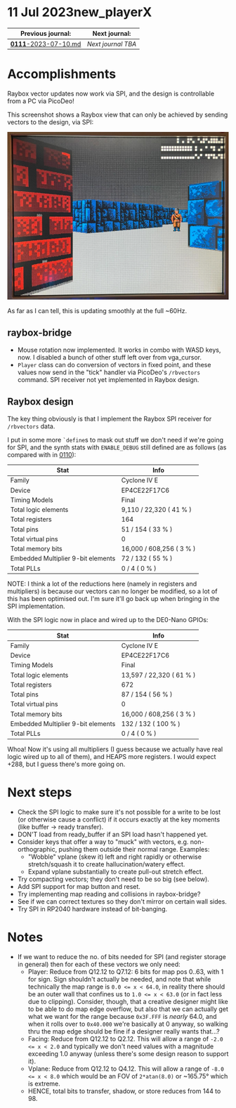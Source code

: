 # 11 Jul 2023new_playerX

| Previous journal: | Next journal: |
|-|-|
| [**0111**-2023-07-10.md](./0111-2023-07-10.md) | *Next journal TBA* |

# Accomplishments

Raybox vector updates now work via SPI, and the design is controllable from a PC via PicoDeo!

This screenshot shows a Raybox view that can only be achieved by sending vectors to the design, via SPI:

![Raybox accepting vector updates via SPI](./i/0112-raybox-spi.jpg)

As far as I can tell, this is updating smoothly at the full ~60Hz.

## raybox-bridge

*   Mouse rotation now implemented. It works in combo with WASD keys, now.
    I disabled a bunch of other stuff left over from vga_cursor.
*   `Player` class can do conversion of vectors in fixed point, and these values now
    send in the "tick" handler via PicoDeo's `/rbvectors` command.
    SPI receiver not yet implemented in Raybox design.

## Raybox design

The key thing obviously is that I implement the Raybox SPI receiver for `/rbvectors` data.

I put in some more `` `define ``s to mask out stuff we don't need if we're going for SPI,
and the synth stats with `ENABLE_DEBUG` still defined are as follows (as compared with
in [0110](./0110-2023-07-07.md)):

| Stat                                | Info                     |
|-------------------------------------|--------------------------|
| Family                              | Cyclone IV E             |
| Device                              | EP4CE22F17C6             |
| Timing Models                       | Final                    |
| Total logic elements                | 9,110 / 22,320 ( 41 % )  |
| Total registers                     | 164                      |
| Total pins                          | 51 / 154 ( 33 % )        |
| Total virtual pins                  | 0                        |
| Total memory bits                   | 16,000 / 608,256 ( 3 % ) |
| Embedded Multiplier 9-bit elements  | 72 / 132 ( 55 % )        |
| Total PLLs                          | 0 / 4 ( 0 % )            |

NOTE: I think a lot of the reductions here (namely in registers and multipliers) is because our vectors can no longer
be modified, so a lot of this has been optimised out. I'm sure it'll go back up when bringing in the SPI implementation.

With the SPI logic now in place and wired up to the DE0-Nano GPIOs:

| Stat                                | Info                     |
|-------------------------------------|--------------------------|
| Family                              | Cyclone IV E             |
| Device                              | EP4CE22F17C6             |
| Timing Models                       | Final                    |
| Total logic elements                | 13,597 / 22,320 ( 61 % ) |
| Total registers                     | 672                      |
| Total pins                          | 87 / 154 ( 56 % )        |
| Total virtual pins                  | 0                        |
| Total memory bits                   | 16,000 / 608,256 ( 3 % ) |
| Embedded Multiplier 9-bit elements  | 132 / 132 ( 100 % )      |
| Total PLLs                          | 0 / 4 ( 0 % )            |

Whoa! Now it's using all multipliers (I guess because we actually have real logic wired up to all of them), and
HEAPS more registers. I would expect +288, but I guess there's more going on.


# Next steps

*   Check the SPI logic to make sure it's not possible for a write to be lost (or otherwise cause a conflict)
    if it occurs exactly at the key moments (like buffer &rarr; ready transfer).
*   DON'T load from ready_buffer if an SPI load hasn't happened yet.
*   Consider keys that offer a way to "muck" with vectors, e.g. non-orthographic,
    pushing them outside their normal range. Examples:
    *   "Wobble" vplane (skew it) left and right rapidly or otherwise stretch/squash it
        to create hallucination/watery effect.
    *   Expand vplane substantially to create pull-out stretch effect.
*   Try compacting vectors; they don't need to be so big (see below).
*   Add SPI support for map button and reset.
*   Try implementing map reading and collisions in raybox-bridge?
*   See if we can correct textures so they don't mirror on certain wall sides.
*   Try SPI in RP2040 hardware instead of bit-banging.


# Notes

*   If we want to reduce the no. of bits needed for SPI (and register storage in general)
    then for each of these vectors we only need:
    *   Player: Reduce from Q12.12 to Q7.12: 6 bits for map pos 0..63, with 1 for sign.
        Sign shouldn't actually be needed, and note that while technically the map range
        is `0.0 <= x < 64.0`, in reality there should be an outer wall that confines us
        to `1.0 <= x < 63.0` (or in fact less due to clipping). Consider, though, that
        a creative designer might like to be able to do map edge overflow, but also that
        we can actually get what we want for the range because `0x3F.FFF` is *nearly*
        64.0, and when it rolls over to `0x40.000` we're basically at 0 anyway, so walking
        thru the map edge should be fine if a designer really wants that...?
    *   Facing: Reduce from Q12.12 to Q2.12. This will allow a range of `-2.0 <= x < 2.0`
        and typically we don't need values with a magnitude exceeding 1.0 anyway (unless
        there's some design reason to support it).
    *   Vplane: Reduce from Q12.12 to Q4.12. This will allow a range of `-8.0 <= x < 8.0`
        which would be an FOV of `2*atan(8.0)` or ~165.75&deg; which is extreme.
    *   HENCE, total bits to transfer, shadow, or store reduces from 144 to 98.
